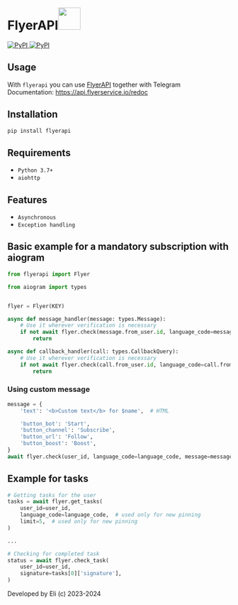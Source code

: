 <div align="left">
    <h1>FlyerAPI<img src="https://telegra.ph/file/e2a2f0526d2937973a70b.png" width=50 height=50></h1>
    <p align="left" >
        <a href="https://pypi.org/project/flyerapi/">
            <img src="https://img.shields.io/pypi/v/flyerapi?style=flat-square" alt="PyPI">
        </a>
        <a href="https://pypi.org/project/flyerapi/">
            <img src="https://img.shields.io/pypi/dm/flyerapi?style=flat-square" alt="PyPI">
        </a>
    </p>
</div>


## Usage

With ``flyerapi`` you can use <a href="https://api.flyerservice.io/redoc">FlyerAPI</a> together with Telegram<br/>
Documentation: https://api.flyerservice.io/redoc

## Installation

```bash
pip install flyerapi
```

## Requirements

 - ``Python 3.7+``
 - ``aiohttp``

## Features

 - ``Asynchronous``
 - ``Exception handling``


## Basic example for a mandatory subscription with aiogram

```python
from flyerapi import Flyer

from aiogram import types


flyer = Flyer(KEY)

async def message_handler(message: types.Message):
    # Use it wherever verification is necessary
    if not await flyer.check(message.from_user.id, language_code=message.from_user.language_code):
        return

async def callback_handler(call: types.CallbackQuery):
    # Use it wherever verification is necessary
    if not await flyer.check(call.from_user.id, language_code=call.from_user.language_code):
        return
```

### Using custom message

```python
message = {
    'text': '<b>Custom text</b> for $name',  # HTML

    'button_bot': 'Start',
    'button_channel': 'Subscribe',
    'button_url': 'Follow',
    'button_boost': 'Boost',
}
await flyer.check(user_id, language_code=language_code, message=message)
```

## Example for tasks

```python
# Getting tasks for the user
tasks = await flyer.get_tasks(
    user_id=user_id,
    language_code=language_code,  # used only for new pinning
    limit=5,  # used only for new pinning
)

...

# Checking for completed task
status = await flyer.check_task(
    user_id=user_id,
    signature=tasks[0]['signature'],
)


```


Developed by Eli (c) 2023-2024
